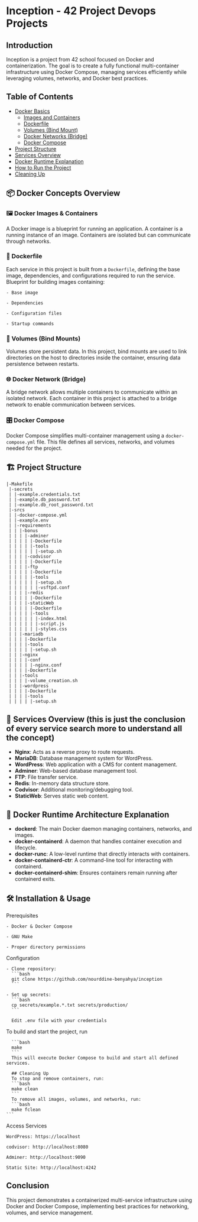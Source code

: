 # Inception - 42 Project Devops Projects

## Introduction
Inception is a project from 42 school focused on Docker and containerization. The goal is to create a fully functional multi-container infrastructure using Docker Compose, managing services efficiently while leveraging volumes, networks, and Docker best practices.

## Table of Contents
- [Docker Basics](#docker-basics)
  - [Images and Containers](#images-and-containers)
  - [Dockerfile](#dockerfile)
  - [Volumes (Bind Mount)](#volumes-bind-mount)
  - [Docker Networks (Bridge)](#docker-networks-bridge)
  - [Docker Compose](#docker-compose)
- [Project Structure](#project-structure)
- [Services Overview](#services-overview)
- [Docker Runtime Explanation](#docker-runtime-explanation)
- [How to Run the Project](#how-to-run-the-project)
- [Cleaning Up](#cleaning-up)

## 📦 Docker Concepts Overview
### 🖼️ Docker Images & Containers
A Docker image is a blueprint for running an application. A container is a running instance of an image. Containers are isolated but can communicate through networks.

### 📄 Dockerfile
Each service in this project is built from a `Dockerfile`, defining the base image, dependencies, and configurations required to run the service.
Blueprint for building images containing:

    - Base image

    - Dependencies

    - Configuration files

    - Startup commands

### 📂 Volumes (Bind Mounts)
Volumes store persistent data. In this project, bind mounts are used to link directories on the host to directories inside the container, ensuring data persistence between restarts.

### 🌐 Docker Network (Bridge)
A bridge network allows multiple containers to communicate within an isolated network. Each container in this project is attached to a bridge network to enable communication between services.

### 🎛️ Docker Compose
Docker Compose simplifies multi-container management using a `docker-compose.yml` file. This file defines all services, networks, and volumes needed for the project.

## 🏗️ Project Structure
```
|-Makefile
 |-secrets
 | |-example.credentials.txt
 | |-example.db_password.txt
 | |-example.db_root_password.txt
 |-srcs
 | |-docker-compose.yml
 | |-example.env
 | |-requirements
 | | |-bonus
 | | | |-adminer
 | | | | |-Dockerfile
 | | | | |-tools
 | | | | | |-setup.sh
 | | | |-codvisor
 | | | | |-Dockerfile
 | | | |-ftp
 | | | | |-Dockerfile
 | | | | |-tools
 | | | | | |-setup.sh
 | | | | | |-vsftpd.conf
 | | | |-redis
 | | | | |-Dockerfile
 | | | |-staticWeb
 | | | | |-Dockerfile
 | | | | |-tools
 | | | | | |-index.html
 | | | | | |-script.js
 | | | | | |-styles.css
 | | |-mariadb
 | | | |-Dockerfile
 | | | |-tools
 | | | | |-setup.sh
 | | |-nginx
 | | | |-conf
 | | | | |-nginx.conf
 | | | |-Dockerfile
 | | |-tools
 | | | |-volume_creation.sh
 | | |-wordpress
 | | | |-Dockerfile
 | | | |-tools
 | | | | |-setup.sh
```

## 🚀 Services Overview (this is just the conclusion of every service search more to understand all the concept)
- **Nginx**: Acts as a reverse proxy to route requests.
- **MariaDB**: Database management system for WordPress.
- **WordPress**: Web application with a CMS for content management.
- **Adminer**: Web-based database management tool.
- **FTP**: File transfer service.
- **Redis**: In-memory data structure store.
- **Codvisor**: Additional monitoring/debugging tool.
- **StaticWeb**: Serves static web content.

## 🔄 Docker Runtime Architecture Explanation
- **dockerd**: The main Docker daemon managing containers, networks, and images.
- **docker-containerd**: A daemon that handles container execution and lifecycle.
- **docker-runc**: A low-level runtime that directly interacts with containers.
- **docker-containerd-ctr**: A command-line tool for interacting with containerd.
- **docker-containerd-shim**: Ensures containers remain running after containerd exits.

## 🛠️ Installation & Usage
  Prerequisites

    - Docker & Docker Compose

    - GNU Make

    - Proper directory permissions

  Configuration

    - Clone repository:
      ```bash
      git clone https://github.com/nourddine-benyahya/inception
      ```

    - Set up secrets:
      ```bash
      cp secrets/example.*.txt secrets/production/
      ```

      Edit .env file with your credentials

  To build and start the project, run

      ```bash
      make
      ```
      This will execute Docker Compose to build and start all defined services.

      ## Cleaning Up
      To stop and remove containers, run:
      ```bash
      make clean
      ```
      To remove all images, volumes, and networks, run:
      ```bash
      make fclean
    ```

Access Services

    WordPress: https://localhost

    codvisor: http://localhost:8080

    Adminer: http://localhost:9090

    Static Site: http://localhost:4242


## Conclusion
This project demonstrates a containerized multi-service infrastructure using Docker and Docker Compose, implementing best practices for networking, volumes, and service management.

